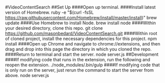#VideoContentSearch
##Set Up
####Open up terminal.
####Install latest version of Homebrew.
    ruby -e "$(curl -fsSL https://raw.githubusercontent.com/Homebrew/install/master/install)"
    brew update
####Use Homebrew to install Node.
    brew install node
####Within your desired directory, clone this repo.
    git clone https://github.com/masonbedard/VideoContentSearch.git
####Within root of cloned project, install the necessary dependencies for this project.
    npm install
####Open up Chrome and navigate to chrome://extensions, and then drag and drop into this page the directory in which you cloned the repo.
####Return to terminal and start the server.
    node server.js
##Development
####If modifying code that runs in the extension, run the following and reopen the extension.
    ./node_modules/.bin/gulp
####If modifying code that is only run on the server, just rerun the command to start the server from above.
    node server.js

